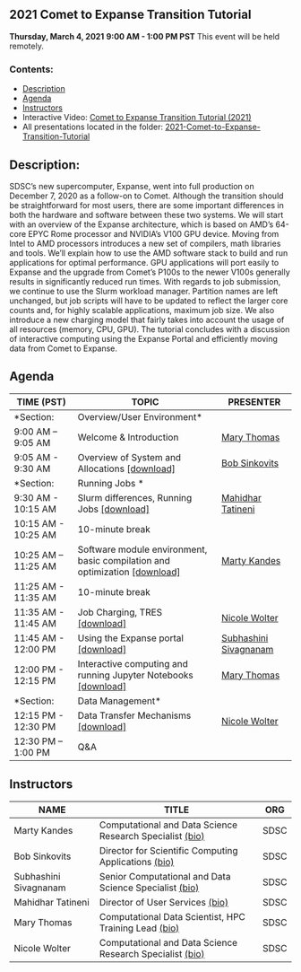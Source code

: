 ## 2021 Comet to Expanse Transition Tutorial

**Thursday, March 4, 2021**
**9:00 AM - 1:00 PM PST**
This event will be held remotely.

### <a name="top">**Contents:**
* [Description](#description)
* [Agenda](#agenda)
* [Instructors](#instructors)
* Interactive Video: [Comet to Expanse Transition Tutorial (2021)](https://education.sdsc.edu/training/interactive/202010_comet_to_expanse/index.html)
* All presentations located in the folder: [2021-Comet-to-Expanse-Transition-Tutorial](https://github.com/sdsc-hpc-training-org/comet-to-expanse-transition/tree/main/2021-Comet-to-Expanse-Transition-Tutorial)
 
## Description:<a name="description"></a>
SDSC’s new supercomputer, Expanse, went into full production on December 7, 2020 as a follow-on to Comet. Although the transition should be straightforward for most users, there are some important differences in both the hardware and software between these two systems. We will start with an overview of the Expanse architecture, which is based on AMD’s 64-core EPYC Rome processor and NVIDIA’s V100 GPU device. Moving from Intel to AMD processors introduces a new set of compilers, math libraries and tools. We’ll explain how to use the AMD software stack to build and run applications for optimal performance. GPU applications will port easily to Expanse and the upgrade from Comet’s P100s to the newer V100s generally results in significantly reduced run times. With regards to job submission, we continue to use the Slurm workload manager. Partition names are left unchanged, but job scripts will have to be updated to reflect the larger core counts and, for highly scalable applications, maximum job size. We also introduce a new charging model that fairly takes into account the usage of all resources (memory, CPU, GPU). The tutorial concludes with a discussion of interactive computing using the Expanse Portal and efficiently moving data from Comet to Expanse.

## Agenda<a name="agenda"></a>
| **TIME (PST)** | **TOPIC** | **PRESENTER** |
| --- | ----------- | ----------- |
| *Section: | Overview/User Environment*| |
| 9:00 AM – 9:05 AM | Welcome & Introduction | [Mary Thomas](#thomas) |
| 9:05 AM - 9:30 AM | Overview of System and Allocations [[download]](https://github.com/sdsc-hpc-training-org/comet-to-expanse-transition/raw/main/2021-Comet-to-Expanse-Transition-Tutorial/Sinkovits_Expanse_Overview-03-04-2021.pdf) | [Bob Sinkovits](#sinkovits)
| *Section: |Running Jobs *| | 
| 9:30 AM - 10:15 AM  | Slurm differences, Running Jobs [[download]](ttps://github.com/sdsc-hpc-training-org/comet-to-expanse-transition/raw/main/2021-Comet-to-Expanse-Transition-Tutorial/2021-Comet-to-Expanse-Transition-Tutorial/Tatineni_Expanse_Running_Jobs-03-04-2021.pdf)| [Mahidhar Tatineni](tatineni)|
| 10:15 AM - 10:25 AM |  10-minute break| | 
| 10:25 AM – 11:25 AM |  Software module environment, basic compilation and optimization [[download]](ttps://github.com/sdsc-hpc-training-org/comet-to-expanse-transition/raw/main/2021-Comet-to-Expanse-Transition-Tutorial/managing-your-hpc-software-environment.pdf) | [Marty Kandes](#kandes)  |
| 11:25 AM - 11:35 AM |  10-minute break| |
| 11:35 AM - 11:45 AM |  Job Charging, TRES [[download]](ttps://github.com/sdsc-hpc-training-org/comet-to-expanse-transition/raw/main/2021-Comet-to-Expanse-Transition-Tutorial/NWolter_Expanse101_mng_allocations.pdf) | [Nicole Wolter](#wolter) |
| 11:45 AM - 12:00 PM |  Using the Expanse portal [[download]](ttps://github.com/sdsc-hpc-training-org/comet-to-expanse-transition/raw/main/2021-Comet-to-Expanse-Transition-Tutorial/SSivagnanam_Expanse_Portal-03-04-2021.pdf) | [Subhashini Sivagnanam](#sivagnanam) |
| 12:00 PM - 12:15 PM |  Interactive computing and running Jupyter Notebooks [[download]](ttps://github.com/sdsc-hpc-training-org/comet-to-expanse-transition/raw/main/2021-Comet-to-Expanse-Transition-Tutorial/MThomas-Expanse-Interactive-Computing-03-04-2021.pdf) | [Mary Thomas](#thomas) |
| *Section: | Data Management* |  | 
| 12:15 PM - 12:30 PM  |  Data Transfer Mechanisms [[download]](ttps://github.com/sdsc-hpc-training-org/comet-to-expanse-transition/raw/main/2021-Comet-to-Expanse-Transition-Tutorial/NWolter_Expanse101_data_xfer.pdf) | [Nicole Wolter](#wolter) |
| 12:30 PM – 1:00 PM  |  Q&A |  |

## Instructors<a name="instructors"></a>
| **NAME** | **TITLE** | **ORG** |
| ---------- | ----------- | ----------- |
| Marty Kandes<a name="kandes"></a>  |  Computational and Data Science Research Specialist [(bio)](https://www.linkedin.com/in/marty-kandes-b53a34144/) |  SDSC |
| Bob Sinkovits<a name="sinkovits"></a>  | Director for Scientific Computing Applications [(bio)](https://www.sdsc.edu/research/researcher_spotlight/sinkovits_robert.html) | SDSC|
| Subhashini Sivagnanam | Senior Computational and Data Science Specialist [(bio)](http://users.sdsc.edu/~sivagnan/) | SDSC |
| Mahidhar Tatineni<a name="tatineni"></a> | Director of User Services [(bio)](https://www.sdsc.edu/research/researcher_spotlight/tatineni_mahidhar.html)   | SDSC |  |
| Mary Thomas<a name="thomas"></a>  | Computational Data Scientist, HPC Training Lead [(bio)]( https://www.sdsc.edu/research/researcher_spotlight/thomas_mary.html)| SDSC |
| Nicole Wolter | Computational and Data Science Research Specialist [(bio)](https://www.linkedin.com/in/nicole-wolter-bbb94a3/)| SDSC |
